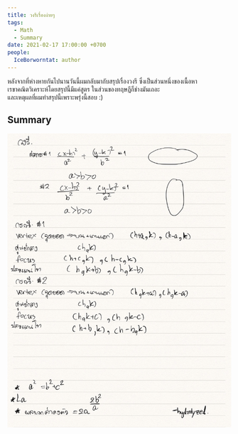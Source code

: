 ```yaml
---
title: วงรีเรื่องง่ายๆ
tags:
  - Math
  - Summary
date: 2021-02-17 17:00:00 +0700
people: 
  IceBorworntat: author
---
```


หลังจากที่ห่างหายกันไปนานวันนี้ผมกลับมากับสรุปเรื่องวงรี ซึ่งเป็นส่วนหนึ่งของเนื้อหาเรขาคณิตวิเคราะห์โดยสรุปนี้มีแค่สูตร ในส่วนของทฤษฎีก็ช่างมันเถอะ  
และเหตุผลที่ผมทำสรุปนี้เพราะพรุ่งนี้สอบ :)

## Summary
<img src="assets/img/sarub/oval.jpg">